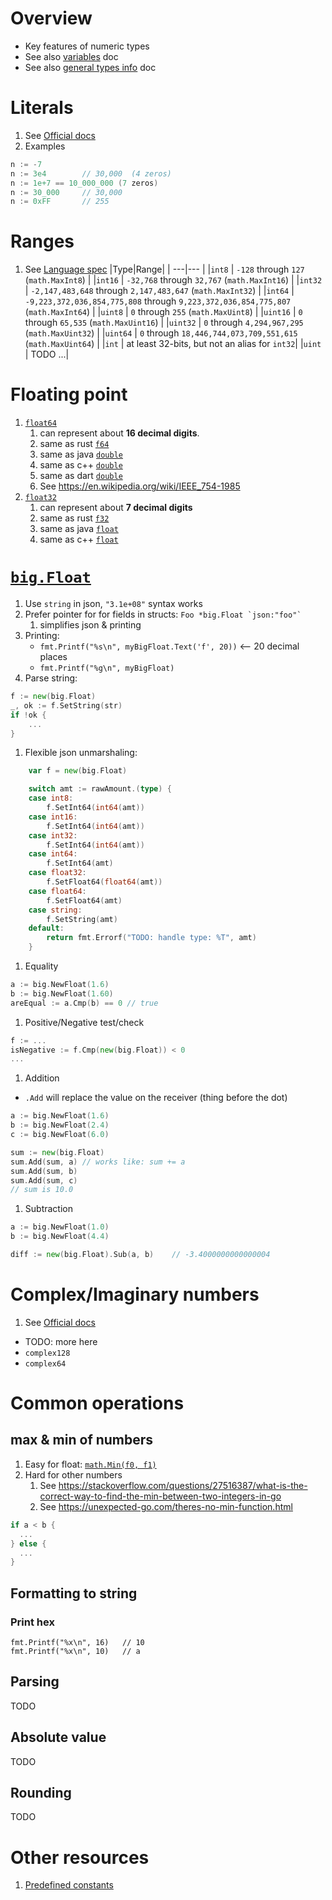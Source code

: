 # Overview
- Key features of numeric types
- See also [variables](./variables.md) doc
- See also [general types info](./types.basic.md) doc


# Literals
1. See [Official docs](https://go.dev/ref/spec#Integer_literals)
1. Examples
```go
n := -7
n := 3e4		// 30,000  (4 zeros)
n := 1e+7 == 10_000_000 (7 zeros)
n := 30_000		// 30,000
n := 0xFF		// 255
```


# Ranges
1. See [Language spec](https://go.dev/ref/spec#Numeric_types)
|Type|Range|
| ---|--- |
|`int8` | `-128` through `127` (`math.MaxInt8`) |
|`int16` | `-32,768` through `32,767` (`math.MaxInt16`) |
|`int32` | `-2,147,483,648` through `2,147,483,647` (`math.MaxInt32`) |
|`int64` | `-9,223,372,036,854,775,808` through `9,223,372,036,854,775,807` (`math.MaxInt64`) |
|`uint8` | `0` through `255` (`math.MaxUint8`) |
|`uint16` | `0` through `65,535` (`math.MaxUint16`) |
|`uint32` | `0` through `4,294,967,295` (`math.MaxUint32`) |
|`uint64` | `0` through `18,446,744,073,709,551,615` (`math.MaxUint64`) |
|`int` | at least 32-bits, but not an alias for `int32`|
|`uint` | TODO ...|

# Floating point
1. [`float64`](https://go.dev/ref/spec#Numeric_types)
    1. can represent about **16 decimal digits**.
    1. same as rust [`f64`](https://doc.rust-lang.org/std/primitive.f64.html)
    1. same as java [`double`](https://docs.oracle.com/en/java/javase/17/docs/api/java.base/java/lang/Double.html)
    1. same as c++ [`double`](https://en.cppreference.com/w/cpp/language/types)
    1. same as dart [`double`](https://api.dart.dev/stable/2.17.5/dart-core/double-class.html)
    1. See https://en.wikipedia.org/wiki/IEEE_754-1985
1. [`float32`](https://go.dev/ref/spec#Numeric_types)
    1. can represent about **7 decimal digits**
    1. same as rust [`f32`](https://doc.rust-lang.org/std/primitive.f32.html)
    1. same as java [`float`](https://docs.oracle.com/en/java/javase/17/docs/api/java.base/java/lang/Float.html)
    1. same as c++ [`float`](https://en.cppreference.com/w/cpp/language/types)


# [`big.Float`](https://pkg.go.dev/math/big)
1. Use `string` in json, `"3.1e+08"` syntax works
1. Prefer pointer for for fields in structs: ``Foo *big.Float `json:"foo"` ``
    1. simplifies json & printing
1. Printing:
    - `fmt.Printf("%s\n", myBigFloat.Text('f', 20))` <-- 20 decimal places
    - `fmt.Printf("%g\n", myBigFloat)`
1. Parse string:
```go
f := new(big.Float)
_, ok := f.SetString(str)
if !ok {
    ...
}
```
1. Flexible json unmarshaling:
```go
	var f = new(big.Float)

	switch amt := rawAmount.(type) {
	case int8:
		f.SetInt64(int64(amt))
	case int16:
		f.SetInt64(int64(amt))
	case int32:
		f.SetInt64(int64(amt))
	case int64:
		f.SetInt64(amt)
	case float32:
		f.SetFloat64(float64(amt))
	case float64:
		f.SetFloat64(amt)
	case string:
		f.SetString(amt)
	default:
		return fmt.Errorf("TODO: handle type: %T", amt)
	}
```
1. Equality
```go
a := big.NewFloat(1.6)
b := big.NewFloat(1.60)
areEqual := a.Cmp(b) == 0 // true
```
1. Positive/Negative test/check
```go
f := ...
isNegative := f.Cmp(new(big.Float)) < 0
...
```
1. Addition
- `.Add` will replace the value on the receiver (thing before the dot)
```go
a := big.NewFloat(1.6)
b := big.NewFloat(2.4)
c := big.NewFloat(6.0)

sum := new(big.Float)
sum.Add(sum, a) // works like: sum += a
sum.Add(sum, b)
sum.Add(sum, c)
// sum is 10.0
```
1. Subtraction
```go
a := big.NewFloat(1.0)
b := big.NewFloat(4.4)

diff := new(big.Float).Sub(a, b)	// -3.4000000000000004
```


# Complex/Imaginary numbers
1. See [Official docs](https://go.dev/ref/spec#Imaginary_literals)
- TODO: more here
- `complex128`
- `complex64`



# Common operations

## max & min of numbers
1. Easy for float: [`math.Min(f0, f1)`](https://pkg.go.dev/math#Min)
1. Hard for other numbers
    1. See https://stackoverflow.com/questions/27516387/what-is-the-correct-way-to-find-the-min-between-two-integers-in-go
    1. See https://unexpected-go.com/theres-no-min-function.html
```go
if a < b {
  ...
} else {
  ...
}
```

## Formatting to string
### Print hex
```
fmt.Printf("%x\n", 16)   // 10
fmt.Printf("%x\n", 10)   // a
```


## Parsing
TODO


## Absolute value
TODO


## Rounding
TODO


# Other resources
1. [Predefined constants](https://pkg.go.dev/math#pkg-constants)
